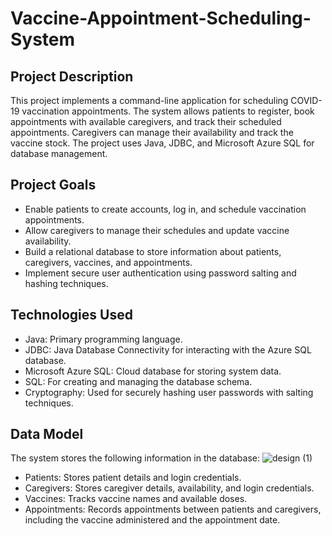 # Vaccine-Appointment-Scheduling-System
## Project Description
This project implements a command-line application for scheduling COVID-19 vaccination appointments. The system allows patients to register, book appointments with available caregivers, and track their scheduled appointments. Caregivers can manage their availability and track the vaccine stock. The project uses Java, JDBC, and Microsoft Azure SQL for database management.
## Project Goals
- Enable patients to create accounts, log in, and schedule vaccination appointments.
- Allow caregivers to manage their schedules and update vaccine availability.
- Build a relational database to store information about patients, caregivers, vaccines, and appointments.
- Implement secure user authentication using password salting and hashing techniques.
## Technologies Used
- Java: Primary programming language.
- JDBC: Java Database Connectivity for interacting with the Azure SQL database.
- Microsoft Azure SQL: Cloud database for storing system data.
- SQL: For creating and managing the database schema.
- Cryptography: Used for securely hashing user passwords with salting techniques.
## Data Model
The system stores the following information in the database:
![design (1)](https://github.com/user-attachments/assets/b2c721a9-66c5-47c0-843e-06c1df81d561)

- Patients: Stores patient details and login credentials.
- Caregivers: Stores caregiver details, availability, and login credentials.
- Vaccines: Tracks vaccine names and available doses.
- Appointments: Records appointments between patients and caregivers, including the vaccine administered and the appointment date.
